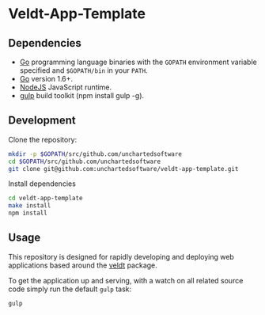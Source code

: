 # Veldt-App-Template

## Dependencies

- [Go](https://golang.org/) programming language binaries with the `GOPATH` environment variable specified and `$GOPATH/bin` in your `PATH`.
- [Go](https://golang.org/) version 1.6+.
- [NodeJS](http://nodejs.org/) JavaScript runtime.
- [gulp](http://http://gulpjs.com/) build toolkit (npm install gulp -g).

## Development

Clone the repository:

```bash
mkdir -p $GOPATH/src/github.com/unchartedsoftware
cd $GOPATH/src/github.com/unchartedsoftware
git clone git@github.com:unchartedsoftware/veldt-app-template.git
```

Install dependencies

```bash
cd veldt-app-template
make install
npm install
```

## Usage

This repository is designed for rapidly developing and deploying web applications based around the [veldt](https://github.com/unchartedsoftware/veldt/) package.

To get the application up and serving, with a watch on all related source code simply run the default `gulp` task:

```bash
gulp
```
